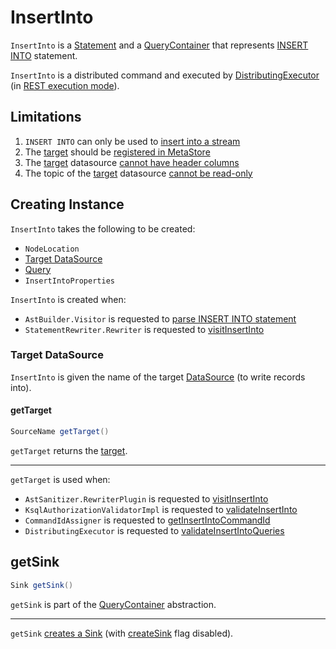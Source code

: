 # InsertInto

`InsertInto` is a [Statement](Statement.md) and a [QueryContainer](QueryContainer.md) that represents [INSERT INTO](AstBuilder.Visitor.md#visitInsertInto) statement.

`InsertInto` is a distributed command and executed by [DistributingExecutor](../rest/DistributingExecutor.md) (in [REST execution mode](../rest/index.md)).

## Limitations

1. `INSERT INTO` can only be used to [insert into a stream](../AstSanitizer.RewriterPlugin.md#visitInsertInto)
1. The [target](#target) should be [registered in MetaStore](../rest/DistributingExecutor.md#validateInsertIntoQueries)
1. The [target](#target) datasource [cannot have header columns](../rest/DistributingExecutor.md#validateInsertIntoQueries)
1. The topic of the [target](#target) datasource [cannot be read-only](../rest/DistributingExecutor.md#validateInsertIntoQueries)

## Creating Instance

`InsertInto` takes the following to be created:

* <span id="location"> `NodeLocation`
* [Target DataSource](#target)
* <span id="query"> [Query](Query.md)
* <span id="properties"> `InsertIntoProperties`

`InsertInto` is created when:

* `AstBuilder.Visitor` is requested to [parse INSERT INTO statement](AstBuilder.Visitor.md#visitInsertInto)
* `StatementRewriter.Rewriter` is requested to [visitInsertInto](../StatementRewriter.Rewriter.md#visitInsertInto)

### <span id="target"><span id="getTarget"> Target DataSource

`InsertInto` is given the name of the target [DataSource](../DataSource.md) (to write records into).

#### getTarget

```java
SourceName getTarget()
```

`getTarget` returns the [target](#target).

---

`getTarget` is used when:

* `AstSanitizer.RewriterPlugin` is requested to [visitInsertInto](../AstSanitizer.RewriterPlugin.md#visitInsertInto)
* `KsqlAuthorizationValidatorImpl` is requested to [validateInsertInto](../KsqlAuthorizationValidatorImpl.md#validateInsertInto)
* `CommandIdAssigner` is requested to [getInsertIntoCommandId](../rest/CommandIdAssigner.md#getInsertIntoCommandId)
* `DistributingExecutor` is requested to [validateInsertIntoQueries](../rest/DistributingExecutor.md#validateInsertIntoQueries)

## <span id="getSink"> getSink

```java
Sink getSink()
```

`getSink` is part of the [QueryContainer](QueryContainer.md#getSink) abstraction.

---

`getSink` [creates a Sink](Sink.md#of) (with [createSink](Sink.md#createSink) flag disabled).
